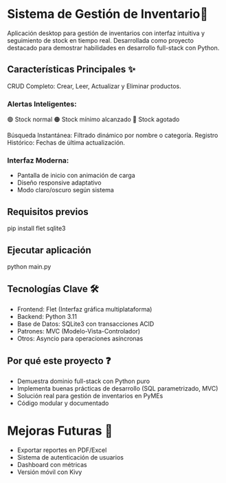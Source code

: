 # Sistema de Gestión de Inventario🛒

Aplicación desktop para gestión de inventarios con interfaz intuitiva y seguimiento de stock en tiempo real.
Desarrollada como proyecto destacado para demostrar habilidades en desarrollo full-stack con Python.

## Características Principales ✨
CRUD Completo: Crear, Leer, Actualizar y Eliminar productos.

### Alertas Inteligentes:
🟢 Stock normal
🟠 Stock mínimo alcanzado
🔴 Stock agotado

Búsqueda Instantánea: Filtrado dinámico por nombre o categoría.
Registro Histórico: Fechas de última actualización.

### Interfaz Moderna:
- Pantalla de inicio con animación de carga
- Diseño responsive adaptativo
- Modo claro/oscuro según sistema

## Requisitos previos
pip install flet sqlite3

## Ejecutar aplicación
python main.py

## Tecnologías Clave 🛠️
- Frontend: Flet (Interfaz gráfica multiplataforma)
- Backend: Python 3.11
- Base de Datos: SQLite3 con transacciones ACID
- Patrones: MVC (Modelo-Vista-Controlador)
- Otros: Asyncio para operaciones asíncronas

## Por qué este proyecto ❓
- Demuestra dominio full-stack con Python puro
- Implementa buenas prácticas de desarrollo (SQL parametrizado, MVC)
- Solución real para gestión de inventarios en PyMEs
- Código modular y documentado

# Mejoras Futuras 🔮
- Exportar reportes en PDF/Excel
- Sistema de autenticación de usuarios
- Dashboard con métricas
- Versión móvil con Kivy
